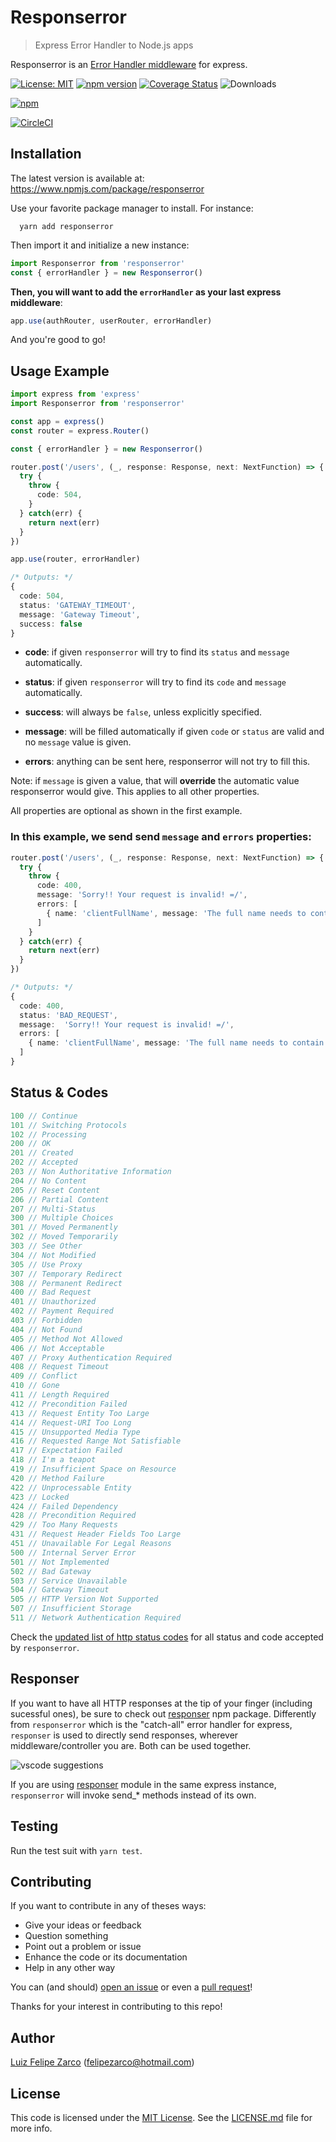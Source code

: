 # Responserror

> Express Error Handler to Node.js apps

Responserror is an [Error Handler middleware](https://expressjs.com/en/guide/error-handling.html) for express.

[![License: MIT](https://img.shields.io/badge/License-MIT-blue.svg)](https://opensource.org/licenses/MIT) [![npm version](https://badge.fury.io/js/responserror.svg)](https://badge.fury.io/js/felipezarco%2Fresponserror)  [![Coverage Status](https://coveralls.io/repos/github/felipezarco/responserror/badge.svg?branch=master)](https://coveralls.io/github/felipezarco/responserror?branch=master) ![Downloads](https://img.shields.io/npm/dw/responserror)

[![npm](https://nodei.co/npm/responserror.png)](https://www.npmjs.com/package/responserror)

[![CircleCI](https://dl.circleci.com/status-badge/img/gh/felipezarco/responserror/tree/main.svg?style=svg)](https://dl.circleci.com/status-badge/redirect/gh/felipezarco/responserror/tree/main)

## Installation

The latest version is available at: https://www.npmjs.com/package/responserror

Use your favorite package manager to install. For instance: 

```
  yarn add responserror
```

Then import it and initialize a new instance:

```typescript
import Responserror from 'responserror'
const { errorHandler } = new Responserror()
```

**Then, you will want to add the `errorHandler` as your last express middleware**:

```javascript
app.use(authRouter, userRouter, errorHandler)
```

And you're good to go!

## Usage Example 

```typescript
import express from 'express'
import Responserror from 'responserror'

const app = express()
const router = express.Router()

const { errorHandler } = new Responserror()

router.post('/users', (_, response: Response, next: NextFunction) => {
  try {
    throw {
      code: 504,
    }
  } catch(err) {
    return next(err)
  }
})

app.use(router, errorHandler)

/* Outputs: */
{
  code: 504,
  status: 'GATEWAY_TIMEOUT',
  message: 'Gateway Timeout',
  success: false
}
```

- **code**: if given `responserror` will try to find its `status` and `message` automatically.

- **status**: if given `responserror` will try to find its `code` and `message` automatically.

- **success**: will always be `false`, unless explicitly specified.

- **message**: will be filled automatically if given `code` or `status` are valid and no `message` value is given.

- **errors**: anything can be sent here, responserror will not try to fill this.

Note: if `message` is given a value, that will **override** the automatic value responserror would give. This applies to all other properties. 

All properties are optional as shown in the first example.

### In this example, we send send `message` and `errors` properties:

````typescript
router.post('/users', (_, response: Response, next: NextFunction) => {
  try {
    throw {
      code: 400,
      message: 'Sorry!! Your request is invalid! =/',
      errors: [
        { name: 'clientFullName', message: 'The full name needs to contain more than one word!' }
      ]
    }
  } catch(err) {
    return next(err)
  }
})

/* Outputs: */
{
  code: 400,
  status: 'BAD_REQUEST',
  message:  'Sorry!! Your request is invalid! =/',
  errors: [
    { name: 'clientFullName', message: 'The full name needs to contain more than one word!' }
  ]
}
````
   
## Status & Codes

```javascript
100 // Continue
101 // Switching Protocols
102 // Processing
200 // OK
201 // Created
202 // Accepted
203 // Non Authoritative Information
204 // No Content
205 // Reset Content
206 // Partial Content
207 // Multi-Status
300 // Multiple Choices
301 // Moved Permanently
302 // Moved Temporarily
303 // See Other
304 // Not Modified
305 // Use Proxy
307 // Temporary Redirect
308 // Permanent Redirect
400 // Bad Request
401 // Unauthorized
402 // Payment Required
403 // Forbidden
404 // Not Found
405 // Method Not Allowed
406 // Not Acceptable
407 // Proxy Authentication Required
408 // Request Timeout
409 // Conflict
410 // Gone
411 // Length Required
412 // Precondition Failed
413 // Request Entity Too Large
414 // Request-URI Too Long
415 // Unsupported Media Type
416 // Requested Range Not Satisfiable
417 // Expectation Failed
418 // I'm a teapot
419 // Insufficient Space on Resource
420 // Method Failure
422 // Unprocessable Entity
423 // Locked
424 // Failed Dependency
428 // Precondition Required
429 // Too Many Requests
431 // Request Header Fields Too Large
451 // Unavailable For Legal Reasons
500 // Internal Server Error
501 // Not Implemented
502 // Bad Gateway
503 // Service Unavailable
504 // Gateway Timeout
505 // HTTP Version Not Supported
507 // Insufficient Storage
511 // Network Authentication Required
```
Check the [updated list of http status codes](https://github.com/prettymuchbryce/http-status-codes#codes) for all status and code accepted by `responserror`.

## Responser

If you want to have all HTTP responses at the tip of your finger (including sucessful ones), be sure to check out [responser](https://www.npmjs.com/package/responser) npm package. Differently from `responserror` which is the "catch-all" error handler for express, `responser` is used to directly send responses, wherever middleware/controller you are. Both can be used together.

![vscode suggestions](https://raw.githubusercontent.com/felipezarco/files/master/images/screenshots/responser.png "Responser typescript methods suggestion")

If you are using [responser](https://www.npmjs.com/package/responser) module in the same express instance, `responserror` will invoke send_* methods instead of its own.

## Testing

Run the test suit with `yarn test`.

## Contributing

If you want to contribute in any of theses ways:

- Give your ideas or feedback
- Question something
- Point out a problem or issue
- Enhance the code or its documentation
- Help in any other way

You can (and should) [open an issue](https://github.com/felipezarco/responserror/issues/new) or even a [pull request](https://github.com/felipezarco/responserror/compare)!

Thanks for your interest in contributing to this repo!

## Author

[Luiz Felipe Zarco](https://github.com/felipezarco) (felipezarco@hotmail.com)

## License

This code is licensed under the [MIT License](https://github.com/felipezarco/responserror/blob/master/LICENSE.md). See the [LICENSE.md](https://github.com/felipezarco/responserror/blob/master/LICENSE.md) file for more info.

